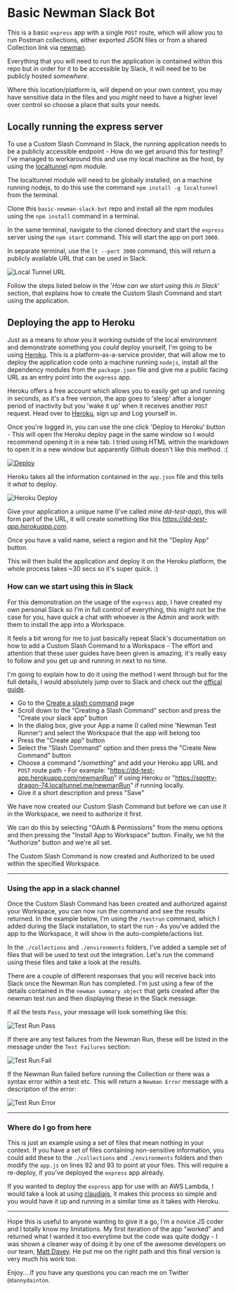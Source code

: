 # Basic Newman Slack Bot

This is a basic `express` app with a single `POST` route, which will allow you to run Postman collections, either exported JSON files or from a shared Collection link via [newman](https://github.com/postmanlabs/newman).

Everything that you will need to run the application is contained within this repo but in order for it to be accessible by Slack, it will need be to be publicly hosted _somewhere_. 

Where this location/platform is, will depend on your own context, you may have sensitive data in the files and you _might_ need to have a higher level over control so choose a place that suits your needs.

## Locally running the express server

To use a Custom Slash Command in Slack, the running application needs to be a publicly accessible endpoint - How do we get around this for testing? I've managed to workaround this and use my local machine as the host, by using the [localtunnel](https://localtunnel.github.io/www/) npm module.

The localtunnel module will need to be globally installed, on a machine running nodejs, to do this use the command `npm install -g localtunnel` from the terminal.

Clone this `basic-newman-slack-bot` repo and install all the npm modules using the `npm install` command in a terminal.

In the same terminal, navigate to the cloned directory and start the `express` server using the `npm start` command. This will start the app on port `3000`.

In separate terminal, use the `lt --port 3000` command, this will return a publicly available URL that can be used in Slack. 

![Local Tunnel URL](./public/Local_Tunnel_URL.png)

Follow the steps listed below in the '_How can we start using this in Slack_' section, that explains how to create the Custom Slash Command and start using the application. 

## Deploying the app to Heroku

Just as a means to *show* you it working outside of the local environment and demonstrate something you _could_ deploy yourself, I'm going to be using [Heroku](https://www.heroku.com). This is a platform-as-a-service provider, that will allow me to deploy the application code onto a machine running `nodejs`, install all the dependency modules from the `package.json` file and give me a public facing URL as an entry point into the `express` app.

Heroku offers a free account which allows you to easily get up and running in seconds, as it's a free version, the app goes to 'sleep' after a longer period of inactivity but you 'wake it up' when it receives another `POST` request. Head over to [Heroku](https://signup.heroku.com/), sign up and Log yourself in.

Once you're logged in, you can use the one click 'Deploy to Heroku' button - This will open the Heroku deploy page in the same window so I would recommend opening it in a new tab. I tried using HTML within the markdown to open it in a new window but apparently Github doesn't like this method. :( 

[![Deploy](https://www.herokucdn.com/deploy/button.svg)](https://heroku.com/deploy?template=https://github.com/DannyDainton/basic-newman-slack-bot)

Heroku takes all the information contained in the `app.json` file and this tells it _what_ to deploy.

![Heroku Deploy](./public/Heroku_Deploy.PNG)

Give your application a unique name (I've called mine _dd-test-app_), this will form part of the URL, it will create something like this _https://dd-test-app.herokuapp.com_.

Once you have a valid name, select a region and hit the "Deploy App" button.

This will then build the application and deploy it on the Heroku platform, the whole process takes ~30 secs so it's super quick. :)

### How can we start using this in Slack

For this demonstration on the usage of the `express` app, I have created my own personal Slack so I'm in full control of everything, this might not be the case for you, have quick a chat with whoever is the Admin and work with them to install the app into a Workspace.

It feels a bit wrong for me to just basically repeat Slack's documentation on how to add a Custom Slash Command to a Workspace - The effort and attention that these user guides have been given is amazing, it's really easy to follow and you get up and running in next to no time.

I'm going to explain how to do it using the method I went through but for the full details, I would absolutely jump over to Slack and check out the [offical guide](https://api.slack.com/slash-commands). 

- Go to the [Create a slash command](https://api.slack.com/slash-commands) page
- Scroll down to the "Creating a Slash Command" section and press the "Create your slack app" button
- In the dialog box, give your App a name (I called mine 'Newman Test Runner') and select the Workspace that the app will belong too
- Press the "Create app" button
- Select the "Slash Command" option and then press the "Create New Command" button
- Choose a command "_/something_" and add your Heroku app URL and `POST` route path - For example: "https://dd-test-app.herokuapp.com/newmanRun" if using Heroku or "https://spotty-dragon-74.localtunnel.me/newmanRun" if running locally.
- Give it a short description and press "Save"

We have now created our Custom Slash Command but before we can use it in the Workspace, we need to authorize it first. 

We can do this by selecting "OAuth & Permissions" from the menu options and then pressing the "Install App to Workspace" button. Finally, we hit the "Authorize" button and we're all set. 

The Custom Slash Command is now created and Authorized to be used within the specified Workspace.

---

### Using the app in a slack channel

Once the Custom Slash Command has been created and authorized against your Workspace, you can now run the command and see the results returned. In the example below, I'm using the `/testrun` command, which I added during the Slack installation, to start the run - As you've added the app to the Workspace, it will show in the auto-complete/actions list.

In the `./collections` and `./environments` folders, I've added a sample set of files that will be used to test out the integration. Let's run the command using these files and take a look at the results.

There are a couple of different responses that you will receive back into Slack once the Newman Run has completed. I'm just using a few of the details contained in the `newman summary object` that gets created after the newman test run and then displaying these in the Slack message.

If all the tests `Pass`, your message will look something like this: 

![Test Run Pass](./public/Test_Run_Pass.png)

If there are any test failures from the Newman Run, these will be listed in the message under the `Test Failures` section:

![Test Run Fail](./public/Test_Run_Fail.png)

If the Newman Run failed before running the Collection or there was a syntax error within a test etc. This will return a `Newman Error` message with a description of the error: 

![Test Run Error](./public/Test_Run_Error.png)

---

### Where do I go from here

This is just an example using a set of files that mean nothing in your context. If you have a set of files containing non-sensitive information, you could add these to the `./collections` and `./environments` folders and then modify the `app.js` on lines 92 and 93 to point at your files. This will require a re-deploy, if you've deployed the `express` app already.

If you wanted to deploy the `express` app for use with an AWS Lambda, I would take a look at using [claudiajs](https://claudiajs.com/tutorials/serverless-express.html), it makes this process so simple and you would have it up and running in a similar time as it takes with Heroku.

---

Hope this is useful to anyone wanting to give it a go, I'm a novice JS coder and I totally know my limitations. My first iteration of the app "worked" and returned what I wanted it too everytime but the code was quite dodgy - I was shown a cleaner way of doing it by one of the awesome developers on our team, [Matt Davey](https://github.com/Matthew-Davey). He put me on the right path and this final version is very much his work too.

Enjoy....If you have any questions you can reach me on Twitter `@dannydainton`.
